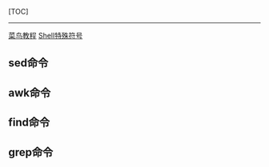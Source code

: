[TOC]

---
[菜鸟教程](http://www.runoob.com/linux/linux-shell-basic-operators.html)
[Shell特殊符号](http://blog.csdn.net/u011341352/article/details/53215180)


## sed命令

## awk命令

## find命令

## grep命令
